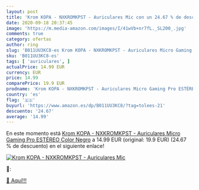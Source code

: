 ```yaml
---
layout: post
title: 'Krom KOPA - NXKROMKPST - Auriculares Mic con un 24.67 % de descuento'
date: 2020-09-18 20:37:45
image: 'https://m.media-amazon.com/images/I/41wVb+nr7fL._SL200_.jpg'
comments: true
category: ofertas
author: ring
slug: 'B011UU3KC8-es Krom KOPA - NXKROMKPST - Auriculares Micro Gaming Pro...'
sku: 'B011UU3KC8-es'
tags: [ 'auriculares', ]
actualPrice: 14.99 EUR
currency: EUR
price: 14.99
comparePrice: 19.9 EUR
prodname: 'Krom KOPA - NXKROMKPST - Auriculares Micro Gaming Pro ESTÉREO  Color Negro'
country: 'es'
flag: '🇪🇸'
buyurl: 'https://www.amazon.es/dp/B011UU3KC8/?tag=tolees-21'
descuento: '24.67'
average: '14.99'
---
```


En este momento está [Krom KOPA - NXKROMKPST - Auriculares Micro Gaming Pro ESTÉREO  Color Negro](https://www.amazon.es/dp/B011UU3KC8/?tag=tolees-21) a 14.99 EUR (original: 19.9 EUR) (24.67 %  de descuento) en el siguiente enlace!

[![Krom KOPA - NXKROMKPST - Auriculares Mic](https://m.media-amazon.com/images/I/41wVb+nr7fL._SL200_.jpg)](https://www.amazon.es/dp/B011UU3KC8/?tag=tolees-21)

🔎:


[🛒 Aquí!!!](https://www.amazon.es/dp/B011UU3KC8/?tag=tolees-21)
